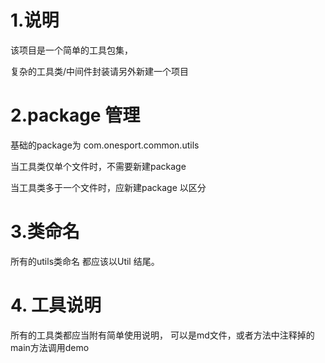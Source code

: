 # 1.说明
该项目是一个简单的工具包集，

复杂的工具类/中间件封装请另外新建一个项目

# 2.package 管理
基础的package为 com.onesport.common.utils

当工具类仅单个文件时，不需要新建package

当工具类多于一个文件时，应新建package 以区分

# 3.类命名
所有的utils类命名 都应该以Util 结尾。

# 4. 工具说明
所有的工具类都应当附有简单使用说明， 可以是md文件，或者方法中注释掉的main方法调用demo

 